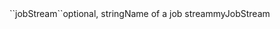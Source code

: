 <tr><td>``jobStream``</td><td>optional, string</td><td>Name of a job stream</td><td>myJobStream</td><td></td></tr>
